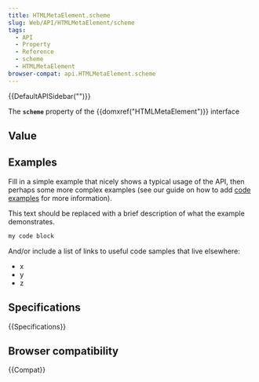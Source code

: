 ```yaml
---
title: HTMLMetaElement.scheme
slug: Web/API/HTMLMetaElement/scheme
tags:
  - API
  - Property
  - Reference
  - scheme
  - HTMLMetaElement
browser-compat: api.HTMLMetaElement.scheme
---
```

{{DefaultAPISidebar("")}}

The **`scheme`** property of the {{domxref("HTMLMetaElement")}} interface 

## Value



## Examples

Fill in a simple example that nicely shows a typical usage of the API, then perhaps some more complex examples (see our guide on how to add [code examples](/en-US/docs/MDN/Contribute/Structures/Code_examples) for more information).

This text should be replaced with a brief description of what the example demonstrates.

```js
my code block
```

And/or include a list of links to useful code samples that live elsewhere:

*   x
*   y
*   z

## Specifications

{{Specifications}}

## Browser compatibility

{{Compat}}


